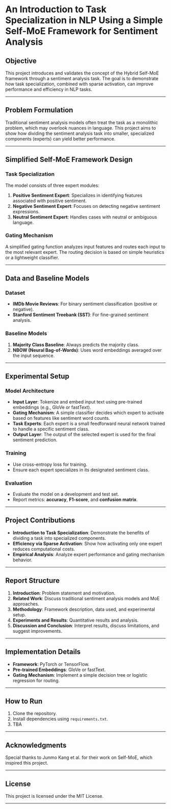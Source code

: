 # An Introduction to Task Specialization in NLP Using a Simple Self-MoE Framework for Sentiment Analysis

## Objective
This project introduces and validates the concept of the Hybrid Self-MoE framework through a sentiment analysis task. The goal is to demonstrate how task specialization, combined with sparse activation, can improve performance and efficiency in NLP tasks.

---

## Problem Formulation
Traditional sentiment analysis models often treat the task as a monolithic problem, which may overlook nuances in language. This project aims to show how dividing the sentiment analysis task into smaller, specialized components (experts) can yield better performance.

---

## Simplified Self-MoE Framework Design

### Task Specialization
The model consists of three expert modules:
1. **Positive Sentiment Expert**: Specializes in identifying features associated with positive sentiment.
2. **Negative Sentiment Expert**: Focuses on detecting negative sentiment expressions.
3. **Neutral Sentiment Expert**: Handles cases with neutral or ambiguous language.

### Gating Mechanism
A simplified gating function analyzes input features and routes each input to the most relevant expert. The routing decision is based on simple heuristics or a lightweight classifier.

---

## Data and Baseline Models

### Dataset
- **IMDb Movie Reviews**: For binary sentiment classification (positive or negative).
- **Stanford Sentiment Treebank (SST)**: For fine-grained sentiment analysis.

### Baseline Models
1. **Majority Class Baseline**: Always predicts the majority class.
2. **NBOW (Neural Bag-of-Words)**: Uses word embeddings averaged over the input sequence.

---

## Experimental Setup

### Model Architecture
- **Input Layer**: Tokenize and embed input text using pre-trained embeddings (e.g., GloVe or fastText).
- **Gating Mechanism**: A simple classifier decides which expert to activate based on features like sentiment word counts.
- **Task Experts**: Each expert is a small feedforward neural network trained to handle a specific sentiment class.
- **Output Layer**: The output of the selected expert is used for the final sentiment prediction.

### Training
- Use cross-entropy loss for training.
- Ensure each expert specializes in its designated sentiment class.

### Evaluation
- Evaluate the model on a development and test set.
- Report metrics: **accuracy**, **F1-score**, and **confusion matrix**.

---

## Project Contributions
- **Introduction to Task Specialization**: Demonstrate the benefits of dividing a task into specialized components.
- **Efficiency via Sparse Activation**: Show how activating only one expert reduces computational costs.
- **Empirical Analysis**: Analyze expert performance and gating mechanism behavior.

---

## Report Structure
1. **Introduction**: Problem statement and motivation.
2. **Related Work**: Discuss traditional sentiment analysis models and MoE approaches.
3. **Methodology**: Framework description, data used, and experimental setup.
4. **Experiments and Results**: Quantitative results and analysis.
5. **Discussion and Conclusion**: Interpret results, discuss limitations, and suggest improvements.

---

## Implementation Details
- **Framework**: PyTorch or TensorFlow.
- **Pre-trained Embeddings**: GloVe or fastText.
- **Gating Mechanism**: Implement a simple decision tree or logistic regression for routing.

---

## How to Run
1. Clone the repository.
2. Install dependencies using `requirements.txt`.
3. TBA

---

## Acknowledgments
Special thanks to Junmo Kang et al. for their work on Self-MoE, which inspired this project.

---

## License
This project is licensed under the MIT License.

---
